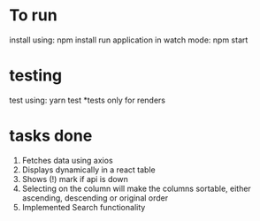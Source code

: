 # To run
install using: npm install
run application in watch mode: npm start

# testing
test using: yarn test
*tests only for renders

# tasks done
1. Fetches data using axios
2. Displays dynamically in a react table
3. Shows (!) mark if api is down
4. Selecting on the column will make the columns sortable, either ascending, descending or original order
5. Implemented Search functionality